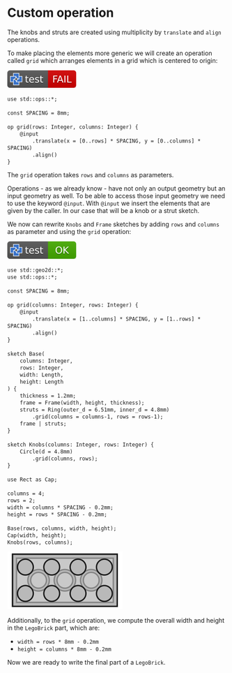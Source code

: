 # Custom operation

The knobs and struts are created using multiplicity by `translate` and `align` operations.

To make placing the elements more generic we will create an operation called `grid`
which arranges elements in a grid which is centered to origin:

[![test](.test/grid.svg)](.test/grid.log)

```µcad,grid
use std::ops::*;

const SPACING = 8mm;

op grid(rows: Integer, columns: Integer) {
    @input
        .translate(x = [0..rows] * SPACING, y = [0..columns] * SPACING)
        .align()
}
```

The `grid` operation takes `rows` and `columns` as parameters.

Operations - as we already know - have not only an output geometry but an input geometry as well.
To be able to access those input geometry we need to use the keyword `@input`.
With `@input` we insert the elements that are given by the caller.
In our case that will be a knob or a strut sketch.

We now can rewrite `Knobs` and `Frame` sketches by adding `rows` and `columns`
as parameter and using the `grid` operation:

[![test](.test/custom_op.svg)](.test/custom_op.log)

```µcad,custom_op
use std::geo2d::*;
use std::ops::*;

const SPACING = 8mm;

op grid(columns: Integer, rows: Integer) {
    @input
        .translate(x = [1..columns] * SPACING, y = [1..rows] * SPACING)
        .align()
}

sketch Base(
    columns: Integer,
    rows: Integer,
    width: Length,
    height: Length
) {
    thickness = 1.2mm;
    frame = Frame(width, height, thickness);
    struts = Ring(outer_d = 6.51mm, inner_d = 4.8mm)
        .grid(columns = columns-1, rows = rows-1);
    frame | struts;
}

sketch Knobs(columns: Integer, rows: Integer) {
    Circle(d = 4.8mm)
        .grid(columns, rows);
}

use Rect as Cap;

columns = 4;
rows = 2;
width = columns * SPACING - 0.2mm;
height = rows * SPACING - 0.2mm;

Base(rows, columns, width, height);
Cap(width, height);
Knobs(rows, columns);
```

![Picture](.test/custom_op-out.svg)

Additionally, to the `grid` operation, we compute the overall width and
height in the `LegoBrick` part, which are:

* `width = rows * 8mm - 0.2mm`
* `height = columns * 8mm - 0.2mm`

Now we are ready to write the final part of a `LegoBrick`.
